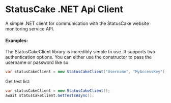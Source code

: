 # StatusCake .NET Api Client
A simple .NET client for communication with the StatusCake website monitoring service API.

#### Examples:

The StatusCakeClient library is incredibly simple to use. It supports two authentication options. You can either use the constructor to pass the username or password like so:
```c#
var statusCakeClient = new StatusCakeClient("Username", "MyAccessKey");
```

Get test list:

```c#
var statusCakeClient = new StatusCakeClient();
await statusCakeClient.GetTestsAsync();
```
